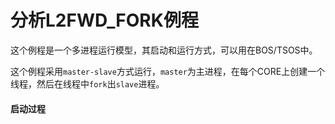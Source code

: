 # 分析L2FWD_FORK例程

这个例程是一个多进程运行模型，其启动和运行方式，可以用在BOS/TSOS中。

这个例程采用`master-slave`方式运行，`master`为主进程，在每个CORE上创建一个线程，然后在线程中`fork`出`slave`进程。

#### 启动过程


